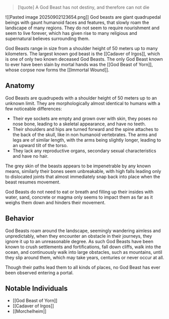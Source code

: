 >[!quote]
> A God Beast has not destiny, and therefore can not die

![[Pasted image 20250902123654.png]]
God beasts are giant quadrupedal beings with gaunt humanoid faces and features, that slowly roam the landscape of many regions. They do not seem to require nourishment and seem to live forever, which has given rise to many religious and supernatural believes surrounding them.

God Beasts range in size from a shoulder height of 50 meters up to many kilometers. The largest known god beast is the [[Cadaver of Irgos]], which is one of only two known deceased God Beasts. The only God Beast known to ever have been slain by mortal hands was the [[God Beast of Yorn]], whose corpse now forms the [[Immortal Wound]].

## Anatomy
God Beasts are quadrupeds with a shoulder height of 50 meters up to an unknown limit. They are morphologically almost identical to humans with a few noticeable differences: 
- Their eye sockets are empty and grown over with skin, they poses no nose bone, leading to a skeletal appearance, and have no teeth.
- Their shoulders and hips are turned forward and the spine attaches to the back of the skull, like in non humanoid vertebrates. The arms and legs are of similar length, with the arms being slightly longer, leading to an upward tilt of the torso.
- They lack any reproductive organs, secondary sexual characteristics and have no hair.

The grey skin of the beasts appears to be impenetrable by any known means, similarly their bones seem unbreakable, with high falls leading only to dislocated joints that almost immediately snap back into place when the beast resumes movement.

God Beasts do not need to eat or breath and filling up their insides with water, sand, concrete or magma only seems to impact them as far as it weighs them down and hinders their movement.

## Behavior
God Beasts roam around the landscape, seemingly wandering aimless and unpredictably, when they encounter an obstacle in their journeys, they ignore it up to an unreasonable degree. As such God Beasts have been known to crush settlements and fortifications, fall down cliffs, walk into the ocean, and continuously walk into large obstacles, such as mountains, until they slip around them, which may take years, centuries or never occur at all.

Though their paths lead them to all kinds of places, no God Beast has ever been observed entering a portal.

## Notable Individuals
- [[God Beast of Yorn]]
- [[Cadaver of Irgos]]
- [[Morchelheim]]

